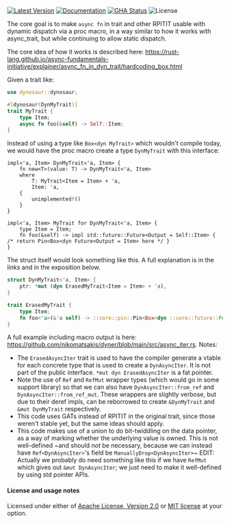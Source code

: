 [![Latest Version]][crates.io] [![Documentation]][docs.rs] [![GHA Status]][GitHub Actions] ![License]

The core goal is to make `async fn` in trait and other RPITIT usable
with dynamic dispatch via a proc macro, in a way similar to how it works
with async_trait, but while continuing to allow static dispatch.

The core idea of how it works is described here:
https://rust-lang.github.io/async-fundamentals-initiative/explainer/async_fn_in_dyn_trait/hardcoding_box.html

Given a trait like:

```rust
use dynosaur::dynosaur;

#[dynosaur(DynMyTrait)]
trait MyTrait {
    type Item;
    async fn foo(&self) -> Self::Item;
}
```

Instead of using a type like `Box<dyn MyTrait>` which wouldn't compile
today, we would have the proc macro create a type `DynMyTrait` with this
interface:

```rust,ignore
impl<'a, Item> DynMyTrait<'a, Item> {
    fn new<T>(value: T) -> DynMyTrait<'a, Item>
    where
        T: MyTrait<Item = Item> + 'a,
        Item: 'a,
    {
        unimplemented!()
    }
}

impl<'a, Item> MyTrait for DynMyTrait<'a, Item> {
    type Item = Item;
    fn foo(&self) -> impl std::future::Future<Output = Self::Item> { /* return Pin<Box<dyn Future<Output = Item> here */ }
}
```

The struct itself would look something like this. A full explanation is
in the links and in the exposition below.

```rust
struct DynMyTrait<'a, Item> {
    ptr: *mut (dyn ErasedMyTrait<Item = Item> + 'a),
}

trait ErasedMyTrait {
    type Item;
    fn foo<'a>(&'a self) -> ::core::pin::Pin<Box<dyn ::core::future::Future<Output = Self::Item> + 'a>>;
}
```

A full example including macro output is here:
https://github.com/nikomatsakis/dyner/blob/main/src/async_iter.rs.
Notes:

* The `ErasedAsyncIter` trait is used to have the compiler generate a
  vtable for each concrete type that is used to create a `DynAsyncIter`.
  It is not part of the public interface. `*mut dyn ErasedAsyncIter` is
  a fat pointer.
* Note the use of `Ref` and `RefMut` wrapper types (which would go in
  some support library) so that we can also have
  `DynAsyncIter::from_ref` and `DynAsyncIter::from_ref_mut`. These
  wrappers are slightly verbose, but due to their deref impls, can be
  reborrowed to create `&DynMyTrait` and `&mut DynMyTrait` respectively.
* This code uses GATs instead of RPITIT in the original trait, since
  those weren't stable yet, but the same ideas should apply.
* This code makes use of a union to do bit-twiddling on the data
  pointer, as a way of marking whether the underlying value is owned.
  This is not well-defined ~and should _not_ be necessary, because we
  can instead have `Ref<DynAsyncIter>`'s field be
  `ManuallyDrop<DynAsyncIter>`~ EDIT: Actually we probably do need
  something like this if we have `RefMut` which gives out `&mut
  DynAsyncIter`; we just need to make it well-defined by using std
  pointer APIs.

#### License and usage notes

Licensed under either of [Apache License, Version 2.0](LICENSE-APACHE) or
[MIT license](LICENSE-MIT) at your option.

[GitHub Actions]: https://github.com/spastorino/impl-trait-utils/actions
[GHA Status]: https://github.com/spastorino/impl-trait-utils/actions/workflows/rust.yml/badge.svg
[crates.io]: https://crates.io/crates/trait-variant
[Latest Version]: https://img.shields.io/crates/v/dynosaur.svg
[Documentation]: https://img.shields.io/docsrs/dynosaur
[docs.rs]: https://docs.rs/dynosaur
[License]: https://img.shields.io/crates/l/dynosaur.svg
